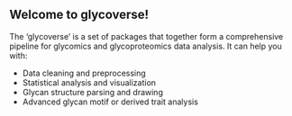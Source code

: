 ## Welcome to glycoverse!

The ‘glycoverse’ is a set of packages that together form a comprehensive pipeline for glycomics and glycoproteomics data analysis.
It can help you with:

- Data cleaning and preprocessing
- Statistical analysis and visualization
- Glycan structure parsing and drawing
- Advanced glycan motif or derived trait analysis

